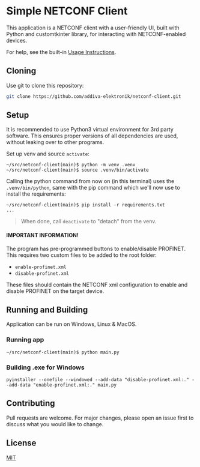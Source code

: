 # Simple NETCONF Client 

This application is a NETCONF client with a user-friendly UI, built with
Python and customtkinter library, for interacting with NETCONF-enabled
devices.

For help, see the built-in [Usage Instructions](usage.md).


## Cloning

Use git to clone this repository:

```bash
git clone https://github.com/addiva-elektronik/netconf-client.git
```

## Setup

It is recommended to use Python3 virtual environment for 3rd party
software.  This ensures proper versions of all dependencies are used,
without leaking over to other programs.

Set up venv and source `activate`:

```
~/src/netconf-client(main)$ python -m venv .venv
~/src/netconf-client(main)$ source .venv/bin/activate
```

Calling the <cmd>python</cmd> command from now on (in this terminal)
uses the `.venv/bin/python`, same with the <cmd>pip</cmd> command which
we'll now use to install the requirements:

```
~/src/netconf-client(main)$ pip install -r requirements.txt
...
```

> When done, call `deactivate` to "detach" from the venv.

#### IMPORTANT INFORMATION!

The program has pre-programmed buttons to enable/disable PROFINET.  This
requires two custom files to be added to the root folder:

 - `enable-profinet.xml`
 - `disable-profinet.xml`

These files should contain the NETCONF xml configuration to enable and
disable PROFINET on the target device.


## Running and Building

Application can be run on Windows, Linux & MacOS.

### Running app

``` 
~/src/netconf-client(main)$ python main.py
```

### Building .exe for Windows

``` 
pyinstaller --onefile --windowed --add-data "disable-profinet.xml:." --add-data "enable-profinet.xml:." main.py
```

## Contributing

Pull requests are welcome. For major changes, please open an issue first
to discuss what you would like to change.

## License

[MIT](https://choosealicense.com/licenses/mit/)
